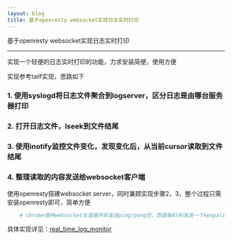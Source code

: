 ```yaml
---
layout: blog
title: 基于openresty websocket实现日志实时打印
---
```


基于openresty websocket实现日志实时打印
_____________________

实现一个轻便的日志实时打印的功能，力求安装简便，使用方便

实现参考tailf实现，思路如下

### 1. 使用syslogd将日志文件聚合到logserver，区分日志是由哪台服务器打印

### 2. 打开日志文件，lseek到文件结尾

### 3. 使用inotify监控文件变化，发现变化后，从当前cursor读取到文件结尾

### 4. 整理读取的内容发送给websocket客户端


使用openresty搭建websocket server，同时兼顾实现步骤2，3，整个过程只需安装openresty即可，简单方便

``` bash
    # chrome维持websocket长连接并非发送ping/pong包，而是每45秒发送一个keepalive心跳
```

具体实现详见：[real_time_log_monitor](https://github.com/wheatliu/lua-resty-util.git)

